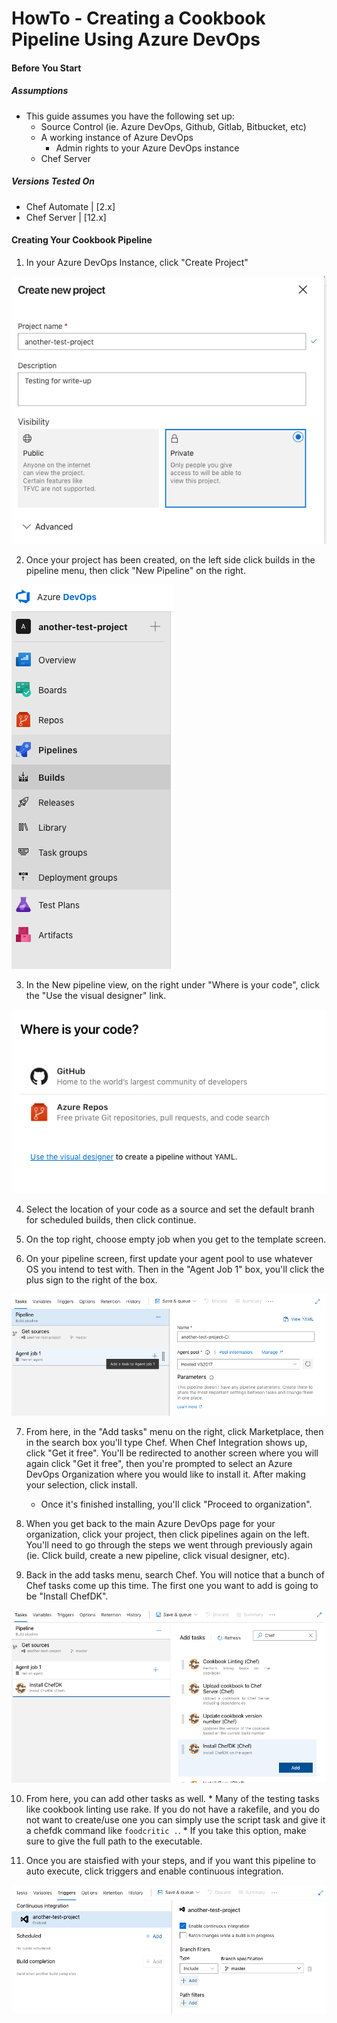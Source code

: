 # HowTo - Creating a Cookbook Pipeline Using Azure DevOps

#### Before You Start
##### Assumptions
- This guide assumes you have the following set up:
    - Source Control (ie. Azure DevOps, Github, Gitlab, Bitbucket, etc)
    - A working instance of Azure DevOps
        - Admin rights to your Azure DevOps instance
    - Chef Server

##### Versions Tested On
- Chef Automate | [2.x]
- Chef Server | [12.x]

#### Creating Your Cookbook Pipeline

1. In your Azure DevOps Instance, click "Create Project"

![](../images/AzureDevOpsCookbookPipeline/create-new-project.png)

2. Once your project has been created, on the left side click builds in the pipeline menu, then click "New Pipeline" on the right. 

![](../images/AzureDevOpsCookbookPipeline/new-pipeline.png)

3. In the New pipeline view, on the right under "Where is your code", click the "Use the visual designer" link. 

![](../images/AzureDevOpsCookbookPipeline/where-is-your-code.png)

4. Select the location of your code as a source and set the default branh for scheduled builds, then click continue. 

5. On the top right, choose empty job when you get to the template screen.

6. On your pipeline screen, first update your agent pool to use whatever OS you intend to test with. Then in the "Agent Job 1" box, you'll click the plus sign to the right of the box. 

![](../images/AzureDevOpsCookbookPipeline/creating-agent-job-1.png)

7. From here, in the "Add tasks" menu on the right, click Marketplace, then in the search box you'll type Chef. When Chef Integration shows up, click "Get it free". You'll be redirected to another screen where you will again click "Get it free", then you're prompted to select an Azure DevOps Organization where you would like to install it. After making your selection, click install. 
    - Once it's finished installing, you'll click "Proceed to organization". 

8. When you get back to the main Azure DevOps page for your organization, click your project, then click pipelines again on the left. You'll need to go through the steps we went through previously again (ie. Click build, create a new pipeline, click visual designer, etc). 

9. Back in the add tasks menu, search Chef. You will notice that a bunch of Chef tasks come up this time. The first one you want to add is going to be "Install ChefDK". 

![](../images/AzureDevOpsCookbookPipeline/add-tasks.png)

10. From here, you can add other tasks as well. * Many of the testing tasks like cookbook linting use rake. If you do not have a rakefile, and you do not want to create/use one you can simply use the script task and give it a chefdk command like `foodcritic .`. * If you take this option, make sure to give the full path to the executable. 

11. Once you are staisfied with your steps, and if you want this pipeline to auto execute, click triggers and enable continuous integration. 

![](../images/AzureDevOpsCookbookPipeline/enable-continuous-integration.png)